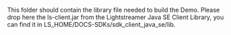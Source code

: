 This folder should contain the library file needed to build the Demo.
Please drop here the ls-client.jar from the Lightstreamer Java SE Client Library, you can find it in LS_HOME/DOCS-SDKs/sdk_client_java_se/lib.
